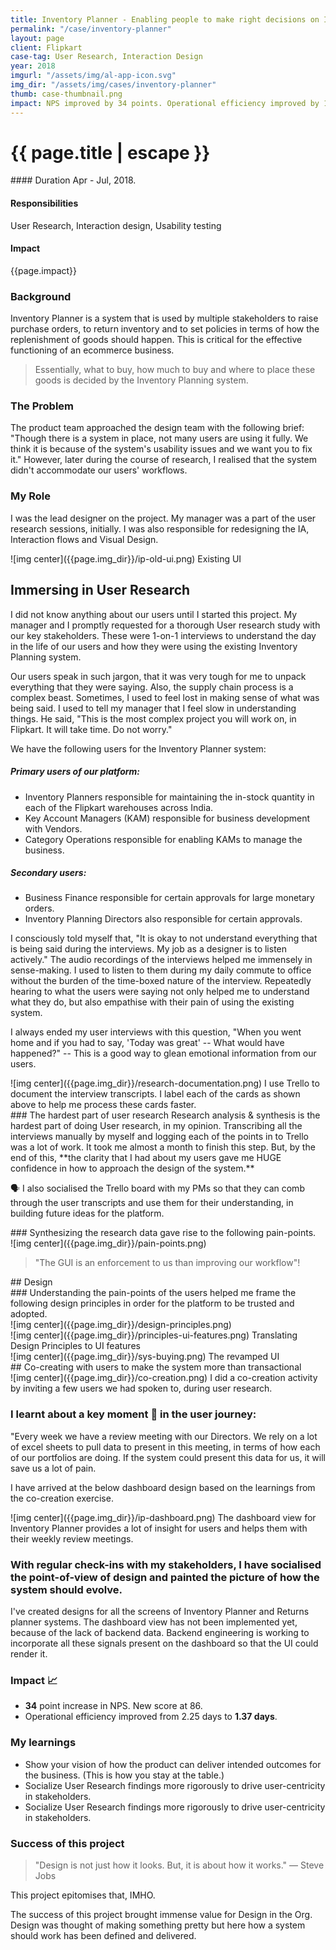 ```yaml
---
title: Inventory Planner - Enabling people to make right decisions on Inventory Mgmt.
permalink: "/case/inventory-planner"
layout: page
client: Flipkart
case-tag: User Research, Interaction Design
year: 2018
imgurl: "/assets/img/al-app-icon.svg"
img_dir: "/assets/img/cases/inventory-planner"
thumb: case-thumbnail.png
impact: NPS improved by 34 points. Operational efficiency improved by 1.25 days.
---
```


<div class="overview">
<h1 class="post-title">{{ page.title | escape }}</h1>

<div class="row">

<div class="col">
#### Duration
Apr - Jul, 2018.

#### Responsibilities
User Research, Interaction design, Usability testing

#### Impact
{{page.impact}}

</div>
</div>
</div>

### Background
Inventory Planner is a system that is used by multiple stakeholders to raise purchase orders, to return inventory and to set policies in terms of how the replenishment of goods should happen. This is critical for the effective functioning of an ecommerce business.

<blockquote>
Essentially, what to buy, how much to buy and where to place these goods is decided by the Inventory Planning system.
</blockquote>

### The Problem
The product team approached the design team with the following brief: "Though there is a system in place, not many users are using it fully. We think it is because of the system's usability issues and we want you to fix it." However, later during the course of research, I realised that the system didn't accommodate our users' workflows.

### My Role
I was the lead designer on the project. My manager was a part of the user research sessions, initially. I was also responsible for redesigning the IA, Interaction flows and Visual Design.

<div class="full-width">
![img center]({{page.img_dir}}/ip-old-ui.png)
<span class='img-caption'>Existing UI</span>
</div>

## Immersing in User Research
I did not know anything about our users until I started this project. My manager and I promptly requested for a thorough User research study with our key stakeholders. These were 1-on-1 interviews to understand the day in the life of our users and how they were using the existing Inventory Planning system.

Our users speak in such jargon, that it was very tough for me to unpack everything that they were saying. Also, the supply chain process is a complex beast. Sometimes, I used to feel lost in making sense of what was being said. I used to tell my manager that I feel slow in understanding things. He said, "This is the most complex project you will work on, in Flipkart. It will take time. Do not worry."

<!-- ##### Activity
15 one-on-one User Interviews with primary & secondary users.

##### My Allies 🧑🏽‍🚀
- My manager and his support &mdash; His presence in the initial interviews helped me gain confidence as I was new to the system.
- Product Managers helped in reaching out to users of the platform and introduced us to them.

##### Obstacles ⚔️
- I was struggling to understand what our users were saying.
- Too much jargon to process
- Supply-chain is a very complex domain.
- I was doubting myself if I I was slow in understanding!

##### How did I overcome? 💪🏽
- Persistently listening to the audio recordings again & again. Long traffic jams in Bengaluru helped ;)
- Ruthlessly simplified everything that was said into simple language. -->

We have the following users for the Inventory Planner system:

##### Primary users of our platform:
- Inventory Planners responsible for maintaining the in-stock quantity in each of the Flipkart warehouses across India.
- Key Account Managers (KAM) responsible for business development with Vendors.
- Category Operations responsible for enabling KAMs to manage the business.


##### Secondary users:
- Business Finance responsible for certain approvals for large monetary orders.
- Inventory Planning Directors also responsible for certain approvals.

I consciously told myself that, "It is okay to not understand everything that is being said during the interviews. My job as a designer is to listen actively."
The audio recordings of the interviews helped me immensely in sense-making. I used to listen to them during my daily commute to office without the burden of the time-boxed nature of the interview.  Repeatedly hearing to what the users were saying not only helped me to understand what they do, but also empathise with their pain of using the existing system.

I always ended my user interviews with this question, "When you went home and if you had to say, 'Today was great' -- What would have happened?" -- This is a good way to glean emotional information from our users.

<div class='img-section left'>
<div class='row'>
<div class='col'>
![img center]({{page.img_dir}}/research-documentation.png)
<span class='img-caption'> I use Trello to document the interview transcripts. I label each of the cards as shown above to help me process these cards faster. </span>
</div>
<div class='col'>
### The hardest part of user research
Research analysis & synthesis is the hardest part of doing User research, in my opinion. Transcribing all the interviews manually by myself and logging each of the points in to Trello was a lot of work. It took me almost a month to finish this step. But, by the end of this, **the clarity that I had about my users gave me HUGE confidence in how to approach the design of the system.**

🗣
I also socialised the Trello board with my PMs so that they can comb through the user transcripts and use them for their understanding, in building future ideas for the platform.
</div>
</div>
</div>

<div class='img-section top'>
<div class='row'>
<div class='col'>
### Synthesizing the research data gave rise to the following pain-points.
</div>
<div class='col'>
![img center]({{page.img_dir}}/pain-points.png)
<span class='img-caption'>  </span>
</div>
</div>
</div>

<blockquote>
"The GUI is an enforcement to us than improving our workflow"!
</blockquote>

<div class='callout'>
## Design
</div>

<div class='img-section top'>
<div class='row'>
<div class='col'>
### Understanding the pain-points of the users helped me frame the following design principles in order for the platform to be trusted and adopted.
</div>
<div class='col'>
![img center]({{page.img_dir}}/design-principles.png)
<span class='img-caption'>  </span>
</div>
</div>
</div>

<div class='full-width'>
![img center]({{page.img_dir}}/principles-ui-features.png)
<span class='img-caption'>Translating Design Principles to UI features</span>
</div>

<div class='full-width'>
![img center]({{page.img_dir}}/sys-buying.png)
<span class='img-caption'>The revamped UI</span>
</div>

<div class='callout'>
## Co-creating with users to make the system more than transactional
</div>

<div class='full-width'>
![img center]({{page.img_dir}}/co-creation.png)
<span class='img-caption'>I did a co-creation activity by inviting a few users we had spoken to, during user research.</span>
</div>

### I learnt about a key moment 🔑 in the user journey:
"Every week we have a review meeting with our Directors. We rely on a lot of excel sheets to pull data to present in this meeting, in terms of how each of our portfolios are doing. If the system could present this data for us, it will save us a lot of pain.

I have arrived at the below dashboard design based on the learnings from the co-creation exercise.

<div class='full-width'>
![img center]({{page.img_dir}}/ip-dashboard.png)
<span class='img-caption'>The dashboard view for Inventory Planner provides a lot of insight for users and helps them with their weekly review meetings.
</span>
</div>

### With regular check-ins with my stakeholders, I have socialised the point-of-view of design and painted the picture of how the system should evolve.

I've created designs for all the screens of Inventory Planner and Returns planner systems. The dashboard view has not been implemented yet, because of the lack of backend data. Backend engineering is working to incorporate all these signals present on the dashboard so that the UI could render it.

### Impact 📈
- **34** point increase in NPS. New score at 86.
- Operational efficiency improved from 2.25 days to **1.37 days**.

### My learnings
- Show your vision of how the product can deliver intended outcomes for the business. (This is how you stay at the table.)
- Socialize User Research findings more rigorously to drive user-centricity in stakeholders.
- Socialize User Research findings more rigorously to drive user-centricity in stakeholders.

### Success of this project
<blockquote>
"Design is not just how it looks.
But, it is about how it works." &mdash; Steve Jobs
</blockquote>
This project epitomises that, IMHO.

The success of this project brought immense value for Design in the Org. Design was thought of making something pretty but here how a system should work has been defined and delivered.
